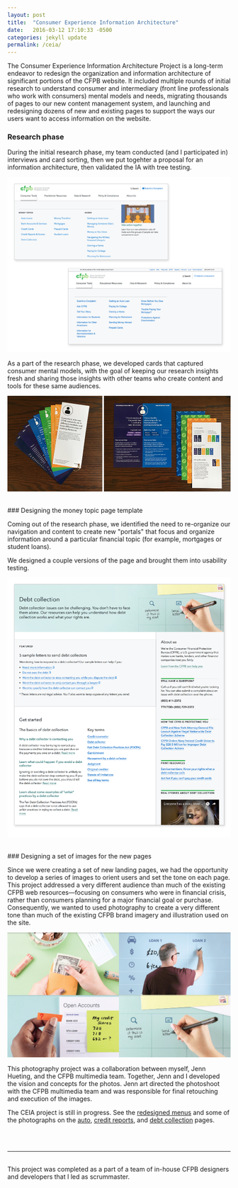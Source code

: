 ```yaml
---
layout: post
title:  "Consumer Experience Information Architecture"
date:   2016-03-12 17:10:33 -0500
categories: jekyll update
permalink: /ceia/
---
```



The Consumer Experience Information Architecture Project is a long-term endeavor to redesign the organization and information architecture of significant portions of the CFPB website. It included multiple rounds of initial research to understand consumer and intermediary (front line professionals who work with consumers) mental models and needs, migrating thousands of pages to our new content management system, and launching and redesigning dozens of new and existing pages to support the ways our users want to access information on the website.

### Research phase
During the initial research phase, my team conducted (and I participated in) interviews and card sorting, then we put togehter a proposal for an information architecture, then validated the IA with tree testing.

![CEIA portal page layout](/img/ceia/CEIA-menu.png)

As a part of the research phase, we developed cards that captured consumer mental models, with the goal of keeping our research insights fresh and sharing those insights with other teams who create content and tools for these same audiences. 

![CEIA research summary cards](/img/ceia/CEIA-cards.jpg)

<br>
### Designing the money topic page template

Coming out of the research phase, we identified the need to re-organize our navigation and content to create new "portals" that focus and organize information around a particular financial topic (for example, mortgages or student loans).

We designed a couple versions of the page and brought them into usability testing. 

![CEIA portal page layout](/img/ceia/CEIA-portal.png)

<br>
### Designing a set of images for the new pages

Since we were creating a set of new landing pages, we had the opportunity to develop a series of images to orient users and set the tone on each page. This project addressed a very different audience than much of the existing CFPB web resources—focusing on consumers who were in financial crisis, rather than consumers planning for a major financial goal or purchase. Consequently, we wanted to used photography to create a very different tone than much of the existing CFPB brand imagery and illustration used on the site. 

![CEIA hero images](/img/ceia/CEIA-heros.jpg)

This photography project was a collaboration between myself, Jenn Hueting, and the CFPB multimedia team. Together, Jenn and I developed the vision and concepts for the photos. Jenn art directed the photoshoot with the CFPB multimedia team and was responsible for final retouching and execution of the images.

The CEIA project is still in progress. See the [redesigned menus](https://www.consumerfinance.gov/) and some of the photographs on the [auto](https://www.consumerfinance.gov/consumer-tools/auto-loans/), [credit reports](https://www.consumerfinance.gov/consumer-tools/credit-reports-and-scores/), and [debt collection](https://www.consumerfinance.gov/consumer-tools/debt-collection/) pages. 

<br><br>
<hr>
<br>
This project was completed as a part of a team of in-house CFPB designers and developers that I led as scrummaster.